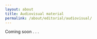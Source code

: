 ```yaml
---
layout: about
title: Audiovisual material
permalink: /about/editorial/audiovisual/
---
```

Coming soon . . .
